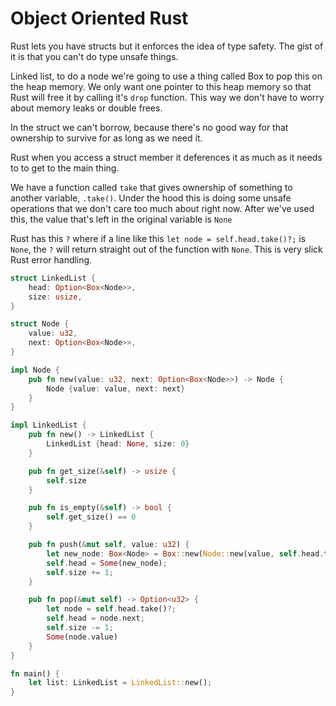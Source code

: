 # Object Oriented Rust

Rust lets you have structs but it enforces the idea of type safety. The gist of it is that you can't do type unsafe things.

Linked list, to do a node we're going to use a thing called Box to pop this on the heap memory. We only want one pointer to this heap memory so that Rust will free it by calling it's `drop` function. This way we don't have to worry about memory leaks or double frees. 

In the struct we can't borrow, because there's no good way for that ownership to survive for as long as we need it.

Rust when you access a struct member it deferences it as much as it needs to to get to the main thing.

We have a function called `take` that gives ownership of something to another variable, `.take()`. Under the hood this is doing some unsafe operations that we don't care too much about right now. After we've used this, the value that's left in the original variable is `None`

Rust has this `?` where if a line like this `let node = self.head.take()?;` is `None`, the `?` will return straight out of the function with `None`. This is very slick Rust error handling.

```rust
struct LinkedList {
    head: Option<Box<Node>>,
    size: usize,
}

struct Node {
    value: u32,
    next: Option<Box<Node>>,
}

impl Node {
    pub fn new(value: u32, next: Option<Box<Node>>) -> Node {
        Node {value: value, next: next}
    }
}

impl LinkedList {
    pub fn new() -> LinkedList {
        LinkedList {head: None, size: 0}
    }

    pub fn get_size(&self) -> usize {
        self.size
    }

    pub fn is_empty(&self) -> bool {
        self.get_size() == 0
    }

    pub fn push(&mut self, value: u32) {
        let new_node: Box<Node> = Box::new(Node::new(value, self.head.take()))
        self.head = Some(new_node);
        self.size += 1;
    }

    pub fn pop(&mut self) -> Option<u32> {
        let node = self.head.take()?;
        self.head = node.next;
        self.size -= 1;
        Some(node.value)
    }
}

fn main() {
    let list: LinkedList = LinkedList::new();
}
```